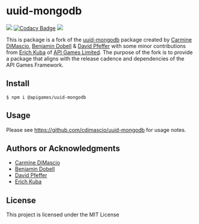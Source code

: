 # uuid-mongodb

![](https://img.shields.io/badge/build-passing-brightgreen)
[![Codacy Badge](https://app.codacy.com/project/badge/Grade/a8c86402f1504155b9d16dc3a9a88b0e)](https://www.codacy.com/gh/apigames-core/uuid-mongodb/dashboard?utm_source=github.com&amp;utm_medium=referral&amp;utm_content=apigames-core/uuid-mongodb&amp;utm_campaign=Badge_Grade)
![](https://img.shields.io/badge/license-MIT-blue)

This is package is a fork of the [uuid-mongodb](https://github.com/cdimascio/uuid-mongodb) package created by [Carmine DiMascio](https://github.com/cdimascio), [Benjamin Dobell](https://glassechidna.com.au/) & [David Pfeffer](https://github.com/bytenik) with some minor contributions from [Erich Kuba](https://github.com/erichkuba) of [API Games Limited](https://api.games).  The purpose of the fork is to provide a package that aligns with the release cadence and dependencies of the API Games Framework.

## Install

```shell 
$ npm i @apigames/uuid-mongodb 
```

## Usage

Please see https://github.com/cdimascio/uuid-mongodb for usage notes.

## Authors or Acknowledgments

*   [Carmine DiMascio](https://github.com/cdimascio)
*   [Benjamin Dobell](https://glassechidna.com.au/)
*   [David Pfeffer](https://github.com/bytenik)
*   [Erich Kuba](https://github.com/erichkuba)

## License

This project is licensed under the MIT License
